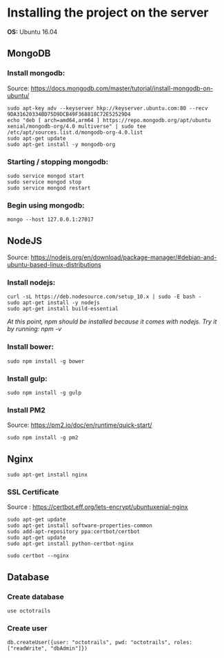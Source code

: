 # Installing the project on the server

**OS:** Ubuntu 16.04

## MongoDB

### Install mongodb: 

Source: <https://docs.mongodb.com/master/tutorial/install-mongodb-on-ubuntu/>

    sudo apt-key adv --keyserver hkp://keyserver.ubuntu.com:80 --recv 9DA31620334BD75D9DCB49F368818C72E52529D4
    echo "deb [ arch=amd64,arm64 ] https://repo.mongodb.org/apt/ubuntu xenial/mongodb-org/4.0 multiverse" | sudo tee /etc/apt/sources.list.d/mongodb-org-4.0.list
    sudo apt-get update
    sudo apt-get install -y mongodb-org

### Starting / stopping mongodb:  

    sudo service mongod start
    sudo service mongod stop
    sudo service mongod restart

### Begin using mongodb: 

    mongo --host 127.0.0.1:27017

## NodeJS

Source: <https://nodejs.org/en/download/package-manager/#debian-and-ubuntu-based-linux-distributions>

### Install nodejs: 

    curl -sL https://deb.nodesource.com/setup_10.x | sudo -E bash -
    sudo apt-get install -y nodejs
    sudo apt-get install build-essential

*At this point, npm should be installed because it comes with nodejs. Try it by running: npm -v*

### Install bower: 

    sudo npm install -g bower

### Install gulp: 

    sudo npm install -g gulp
    
### Install PM2

Source: <https://pm2.io/doc/en/runtime/quick-start/>

    sudo npm install -g pm2
    
## Nginx

    sudo apt-get install nginx
    
### SSL Certificate

Source : <https://certbot.eff.org/lets-encrypt/ubuntuxenial-nginx>

    sudo apt-get update
    sudo apt-get install software-properties-common
    sudo add-apt-repository ppa:certbot/certbot
    sudo apt-get update
    sudo apt-get install python-certbot-nginx
    
    sudo certbot --nginx
    
## Database

### Create database
    use octotrails

### Create user
    db.createUser({user: "octotrails", pwd: "octotrails", roles: ["readWrite", "dbAdmin"]})
    
    

